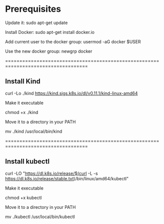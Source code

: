 # Prerequisites

Update it: sudo apt-get update

Install Docker: sudo apt-get install docker.io

Add current user to the docker group: usermod -aG docker $USER

Use the new docker group: newgrp docker      

===================================================================================

## Install Kind

curl -Lo ./kind https://kind.sigs.k8s.io/dl/v0.11.1/kind-linux-amd64

Make it executable

chmod +x ./kind

Move it to a directory in your PATH

mv ./kind /usr/local/bin/kind

===================================================================================

## Install kubectl

curl -LO "https://dl.k8s.io/release/$(curl -L -s https://dl.k8s.io/release/stable.txt)/bin/linux/amd64/kubectl"

Make it executable

chmod +x kubectl

Move it to a directory in your PATH

mv ./kubectl /usr/local/bin/kubectl
